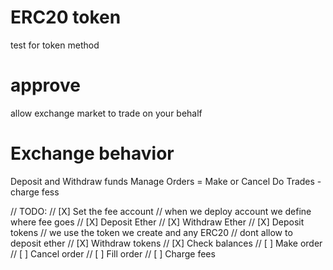 # ERC20 token 
test for token method 
# approve

allow exchange market to trade on your behalf
# Exchange behavior

Deposit and Withdraw funds
Manage Orders = Make or Cancel
Do Trades - charge fess

// TODO:
// [X] Set the fee account // when we deploy account we define where fee goes
// [X] Deposit Ether
// [X] Withdraw Ether
// [X] Deposit tokens // we use the token we create and any ERC20 // dont allow to deposit ether
// [X] Withdraw tokens
// [X] Check balances
// [ ] Make order
// [ ] Cancel order
// [ ] Fill order
// [ ] Charge fees